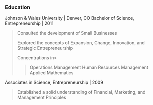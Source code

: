 ### Education
Johnson & Wales University | Denver, CO
Bachelor of Science, Entrepreneurship | 2011
>Consulted the development of Small Businesses
>
>Explored the concepts of Expansion, Change, Innovation, and Strategic Entrepreneurship
>
>Concentrations in>
>>Operations Management
>>Human Resources Management
>>Applied Mathematics

Associates in Science, Entrepreneurship | 2009
>Established a solid understanding of Financial, Marketing, and Management Principles

